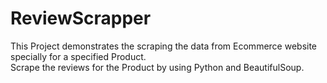 # ReviewScrapper
This Project demonstrates the scraping the data from Ecommerce website specially for a specified Product.  
Scrape the reviews for the Product by using Python and BeautifulSoup.
